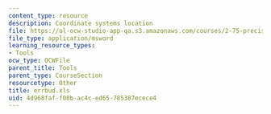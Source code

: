 ```yaml
---
content_type: resource
description: Coordinate systems location
file: https://ol-ocw-studio-app-qa.s3.amazonaws.com/courses/2-75-precision-machine-design-fall-2001/4d968faff08bac4ced65785387ecece4_errbud.xls
file_type: application/msword
learning_resource_types:
- Tools
ocw_type: OCWFile
parent_title: Tools
parent_type: CourseSection
resourcetype: Other
title: errbud.xls
uid: 4d968faf-f08b-ac4c-ed65-785387ecece4
---
```

